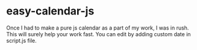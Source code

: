 # easy-calendar-js
Once I had to make a pure js calendar as a part of my work, I was in rush.
This will surely help your work fast. 
You can edit by adding custom date in script.js file. 
